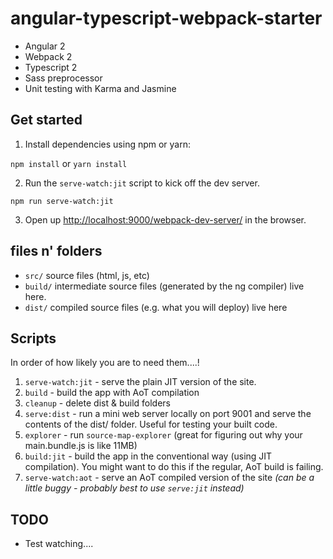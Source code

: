 # angular-typescript-webpack-starter

* Angular 2
* Webpack 2
* Typescript 2
* Sass preprocessor
* Unit testing with Karma and Jasmine

## Get started

1. Install dependencies using npm or yarn:

  ```npm install``` or ```yarn install```

2. Run the `serve-watch:jit` script to kick off the dev server.

  ```npm run serve-watch:jit```
  
3. Open up [http://localhost:9000/webpack-dev-server/](http://localhost:9000/webpack-dev-server/) in the browser.

## files n' folders

* `src/` source files (html, js, etc)
* `build/` intermediate source files (generated by the ng compiler) live here.
* `dist/` compiled source files (e.g. what you will deploy) live here

## Scripts

In order of how likely you are to need them....!

1. `serve-watch:jit` - serve the plain JIT version of the site.
2. `build` - build the app with AoT compilation
3. `cleanup` - delete dist & build folders
6. `serve:dist` - run a mini web server locally on port 9001 and serve the contents of the dist/ folder. Useful for testing your built code.
4. `explorer` - run `source-map-explorer` (great for figuring out why your main.bundle.js is like 11MB)
5. `build:jit` - build the app in the conventional way (using JIT compilation). You might want to do this if the regular, AoT build is failing.
7. `serve-watch:aot` - serve an AoT compiled version of the site *(can be a little buggy - probably best to use `serve:jit` instead)*

## TODO

* Test watching....